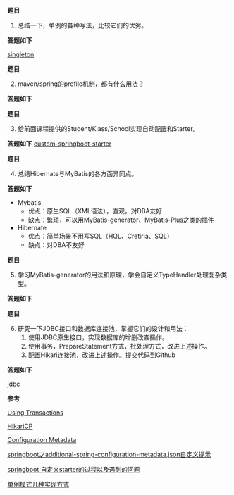 **题目**
1. 总结一下，单例的各种写法，比较它们的优劣。

**答题如下**

[singleton]()

**题目**

2. maven/spring的profile机制，都有什么用法？

**答题如下**

**题目**

3. 给前面课程提供的Student/Klass/School实现自动配置和Starter。

**答题如下**
[custom-springboot-starter]()

**题目**

4. 总结Hibernate与MyBatis的各方面异同点。

**答题如下**

- Mybatis
  - 优点：原生SQL（XML语法），直观，对DBA友好
  - 缺点：繁琐，可以用MyBatis-generator、MyBatis-Plus之类的插件
- Hibernate
  - 优点：简单场景不用写SQL（HQL、Cretiria、SQL）
  - 缺点：对DBA不友好 

**题目**

5. 学习MyBatis-generator的用法和原理，学会自定义TypeHandler处理复杂类型。

**答题如下**

**题目**

6. 研究一下JDBC接口和数据库连接池，掌握它们的设计和用法：
   1. 使用JDBC原生接口，实现数据库的增删改查操作。
   2. 使用事务，PrepareStatement方式，批处理方式，改进上述操作。
   3. 配置Hikari连接池，改进上述操作。提交代码到Github  

**答题如下**

[jdbc]()

**参考**

[Using Transactions](https://docs.oracle.com/javase/tutorial/jdbc/basics/transactions.html)

[HikariCP](https://github.com/brettwooldridge/HikariCP#configuration-knobs-baby)

[Configuration Metadata](https://docs.spring.io/spring-boot/docs/2.1.7.RELEASE/reference/html/configuration-metadata.html#configuration-metadata-format)

[springboot之additional-spring-configuration-metadata.json自定义提示](https://www.cnblogs.com/Purgeyao/p/11439555.html)

[springboot 自定义starter的过程以及遇到的问题](https://www.codenong.com/jsc63b8d1dead8/)

[单例模式几种实现方式](https://www.cnblogs.com/ngy0217/p/9006716.html)

